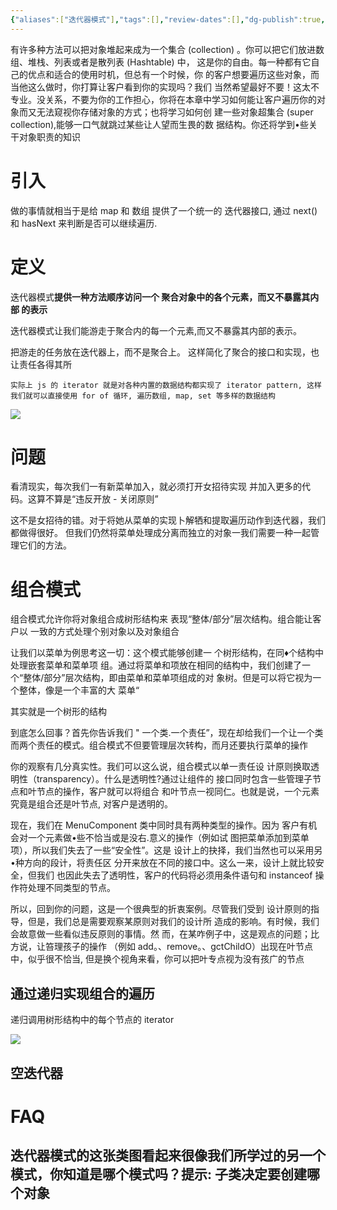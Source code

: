```yaml
---
{"aliases":["迭代器模式"],"tags":[],"review-dates":[],"dg-publish":true,"date-created":"2023-10-18-Wed, 1:38:36 pm","date-modified":"2023-10-18-Wed, 3:57:00 pm","permalink":"/programming/basic/cs-basic/design-pattern/iterator-pattern/","dgPassFrontmatter":true}
---
```



有许多种方法可以把对象堆起来成为一个集合 (collection) 。你可以把它们放进数组、堆栈、列表或者是散列表 (Hashtable) 中， 这是你的自由。每一种都有它自己的优点和适合的使用时机，但总有一个时候，你 的客户想要遍历这些对象，而当他这么做时，你打算让客户看到你的实现吗？我们 当然希望最好不要！这太不专业。没关系，不要为你的工作担心，你将在本章中学习如何能让客户遍历你的对象而又无法窥视你存储对象的方式；也将学习如何创 建一些对象超集合 (super collection),能够一口气就跳过某些让人望而生畏的数 据结构。你还将学到•些关干对象职责的知识

# 引入

做的事情就相当于是给 map 和 数组 提供了一个统一的 迭代器接口, 通过 next() 和 hasNext 来判断是否可以继续遍历.

# 定义

迭代器模式**提供一种方法顺序访问一个 聚合对象中的各个元素，而又不暴露其内部 的表示**

迭代器模式让我们能游走于聚合内的每一个元素,而又不暴露其内部的表示。

把游走的任务放在迭代器上，而不是聚合上。 这样简化了聚合的接口和实现，也让责任各得其所

```ad-note
实际上 js 的 iterator 就是对各种内置的数据结构都实现了 iterator pattern, 这样我们就可以直接使用 for of 循环, 遍历数组, map, set 等多样的数据结构
```

![](/img/user/programming/basic/cs-basic/design-pattern/iterator-pattern/image-20231018135557016.png)

# 问题

看清现实，每次我们一有新菜单加入，就必须打开女招待实现 并加入更多的代码。这算不算是“违反开放 - 关闭原则”

这不是女招待的错。对于将她从菜单的实现卜解牺和提取遍历动作到迭代器，我们都做得很好。 但我们仍然将菜单处理成分离而独立的对象一我们需要一种一起管理它们的方法。

# 组合模式

组合模式允许你将对象组合成树形结构来 表现“整体/部分”层次结构。组合能让客户以 一致的方式处理个别对象以及对象组合

让我们以菜单为例思考这一切：这个模式能够创建一 个树形结构，在同♦个结构中处理嵌套菜单和菜单项 组。通过将菜单和项放在相同的结构中，我们创建了一 个“整体/部分”层次结构，即由菜单和菜单项组成的对 象树。但是可以将它视为一个整体，像是一个丰富的大 菜单“

其实就是一个树形的结构

到底怎么回事？首先你告诉我们 " 一个类.一个责任”，现在却给我们一个让一个类而两个责任的模式。组合模式不但要管理层次转构，而月还要执行菜单的操作

你的观察有几分真实性。我们可以这么说，组合模式以单一责任设 计原则换取透明性（transparency）。什么是透明性?通过让组件的 接口同时包含一些管理子节点和叶节点的操作，客户就可以将组合 和叶节点一视同仁。也就是说，一个元素究竟是组合还是叶节点, 对客户是透明的。

现在，我们在 MenuComponent 类中同时具有两种类型的操作。因为 客户有机会对一个元素做•些不恰当或是没右.意义的操作（例如试 图把菜单添加到菜单项），所以我们失去了一些“安全性”。这是 设计上的抉择，我们当然也可以采用另•种方向的段计，将责任区 分开来放在不同的接口中。这么一来，设计上就比较安全，但我们 也因此失去了透明性，客户的代码将必须用条件语句和 instanceof 操 作符处理不同类型的节点。

所以，回到你的问题，这是一个很典型的折衷案例。尽管我们受到 设计原则的指导，但是，我们总是需要观察某原则对我们的设计所 造成的影响。有时候，我们会故意做一些看似违反原则的事情。然 而，在某咋例子中，这是观点的问题；比方说，让笞理孩子的操作 （例如 add。、remove。、gctChildO）出现在叶节点中，似乎很不恰当, 但是换个视角来看，你可以把叶专点视为没有孩广的节点

## 通过递归实现组合的遍历

递归调用树形结构中的每个节点的 iterator

![](/img/user/programming/basic/cs-basic/design-pattern/iterator-pattern/image-20231018155700154.png)

## 空迭代器

# FAQ

## 迭代器模式的这张类图看起来很像我们所学过的另一个模式，你知道是哪个模式吗？提示: 子类决定要创建哪个对象
